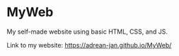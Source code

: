 # MyWeb
My self-made website using basic HTML, CSS, and JS.

Link to my website:  https://adrean-jan.github.io/MyWeb/
